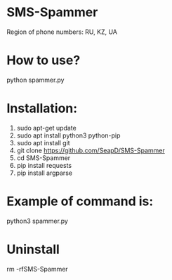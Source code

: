 # SMS-Spammer
Region of phone numbers: RU, KZ, UA

# How to use?
python spammer.py

# Installation:
1. sudo apt-get update
2. sudo apt install python3 python-pip
3. sudo apt install git 
4. git clone https://github.com/SeapD/SMS-Spammer
5. cd SMS-Spammer
6. pip install requests
7. pip install argparse

# Example of command is: 
python3 spammer.py

# Uninstall
rm -rfSMS-Spammer
